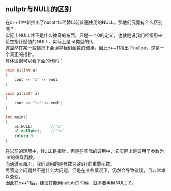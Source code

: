## nullptr与NULL的区别
在c++11中新推出了nullptr以代替以前普遍使用的NULL。那他们究竟有什么区别呢？   
实际上NULL并不是什么神奇的东西，只是一个0的定义，也就是说我们经常用来给空指针赋值的NULL，实际上是int类型的0。   
这显然在某一些情况下会误导我们函数的调用，因此c++11推出了nullptr，这是一个真正的指针。   
具体区别可以看下面的代码：   
```c
void p1(int a)
{
	cout << "a" << endl;
}

void p1(int* a)
{
	cout << "*a" << endl;
}

int main()
{
	p1(NULL);		//"a"
	p1(nullptr);	//"*a"
	return 0;
}
```   
在以前的理解中，NULL是指针，但是在实际的调用中，它实际上是调用了参数为int的重载函数。   
而通过nullptr，我们调用的是参数为a指针的重载函数。   
尽管这个问题并不是什么大问题，但是在某些情况下，仍然会导致错误，且非常难以查验。   
因此在c++11后，建议在能用nullptr的时候，就不要再用NULL了。   
